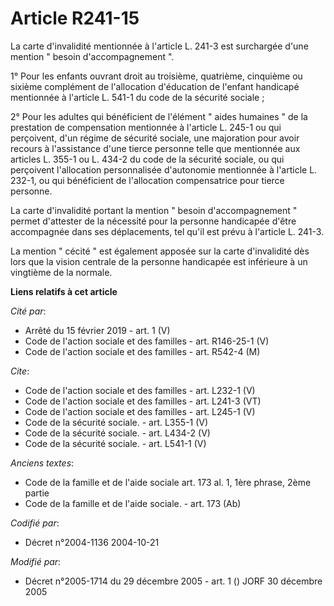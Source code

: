 # Article R241-15

La carte d'invalidité mentionnée à l'article L. 241-3 est surchargée d'une mention " besoin d'accompagnement ". 

1° Pour les enfants ouvrant droit au troisième, quatrième, cinquième ou sixième complément de l'allocation d'éducation de
l'enfant handicapé mentionnée à l'article L. 541-1 du code de la sécurité sociale ; 

2° Pour les adultes qui bénéficient de l'élément " aides humaines " de la prestation de compensation mentionnée à l'article
L. 245-1 ou qui perçoivent, d'un régime de sécurité sociale, une majoration pour avoir recours à l'assistance d'une tierce
personne telle que mentionnée aux articles L. 355-1 ou L. 434-2 du code de la sécurité sociale, ou qui perçoivent
l'allocation personnalisée d'autonomie mentionnée à l'article L. 232-1, ou qui bénéficient de l'allocation compensatrice pour
tierce personne. 

La carte d'invalidité portant la mention " besoin d'accompagnement " permet d'attester de la nécessité pour la personne
handicapée d'être accompagnée dans ses déplacements, tel qu'il est prévu à l'article L. 241-3. 

La mention " cécité " est également apposée sur la carte d'invalidité dès lors que la vision centrale de la personne
handicapée est inférieure à un vingtième de la normale.

**Liens relatifs à cet article**

_Cité par_:

  - Arrêté du 15 février 2019 - art. 1 (V)
  - Code de l'action sociale et des familles - art. R146-25-1 (V)
  - Code de l'action sociale et des familles - art. R542-4 (M)

_Cite_:

  - Code de l'action sociale et des familles - art. L232-1 (V)
  - Code de l'action sociale et des familles - art. L241-3 (VT)
  - Code de l'action sociale et des familles - art. L245-1 (V)
  - Code de la sécurité sociale. - art. L355-1 (V)
  - Code de la sécurité sociale. - art. L434-2 (V)
  - Code de la sécurité sociale. - art. L541-1 (V)

_Anciens textes_:

  - Code de la famille et de l'aide sociale art. 173 al. 1, 1ère phrase, 2ème partie
  - Code de la famille et de l'aide sociale. - art. 173 (Ab)

_Codifié par_:

  - Décret n°2004-1136 2004-10-21

_Modifié par_:

  - Décret n°2005-1714 du 29 décembre 2005 - art. 1 () JORF 30 décembre 2005
